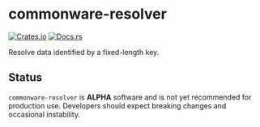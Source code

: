 # commonware-resolver

[![Crates.io](https://img.shields.io/crates/v/commonware-resolver.svg)](https://crates.io/crates/commonware-resolver)
[![Docs.rs](https://docs.rs/commonware-resolver/badge.svg)](https://docs.rs/commonware-resolver)

Resolve data identified by a fixed-length key.

## Status

`commonware-resolver` is **ALPHA** software and is not yet recommended for production use. Developers should expect breaking changes and occasional instability.